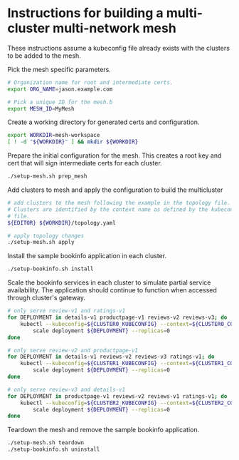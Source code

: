 # Instructions for building a multi-cluster multi-network mesh

These instructions assume a kubeconfig file already exists with the clusters to
be added to the mesh.

Pick the mesh specific parameters.

```bash
# Organization name for root and intermediate certs.
export ORG_NAME=jason.example.com

# Pick a unique ID for the mesh.b
export MESH_ID=MyMesh
```

Create a working directory for generated certs and configuration.

```bash
export WORKDIR=mesh-workspace
[ ! -d "${WORKDIR}" ] && mkdir ${WORKDIR}
```

Prepare the initial configuration for the mesh. This creates a root key and cert
that will sign intermediate certs for each cluster.

```bash
./setup-mesh.sh prep_mesh
```

Add clusters to mesh and apply the configuration to build the multicluster

```bash
# add clusters to the mesh following the example in the topology file.
# Clusters are identified by the context name as defined by the kubeconfig
# file.
${EDITOR} ${WORKDIR}/topology.yaml

# apply topology changes
./setup-mesh.sh apply
```

Install the sample bookinfo application in each cluster.

```bash
./setup-bookinfo.sh install
```

Scale the bookinfo services in each cluster to simulate partial service
availability. The application should continue to function when accessed through
cluster's gateway.

```bash
# only serve review-v1 and ratings-v1
for DEPLOYMENT in details-v1 productpage-v1 reviews-v2 reviews-v3; do
    kubectl --kubeconfig=${CLUSTER0_KUBECONFIG} --context=${CLUSTER0_CONTEXT} \
        scale deployment ${DEPLOYMENT} --replicas=0
done

# only serve review-v2 and productpage-v1
for DEPLOYMENT in details-v1 reviews-v2 reviews-v3 ratings-v1; do
    kubectl --kubeconfig=${CLUSTER1_KUBECONFIG} --context=${CLUSTER1_CONTEXT} \
        scale deployment ${DEPLOYMENT} --replicas=0
done

# only serve review-v3 and details-v1
for DEPLOYMENT in productpage-v1 reviews-v2 reviews-v1 ratings-v1; do
    kubectl --kubeconfig=${CLUSTER2_KUBECONFIG} --context=${CLUSTER2_CONTEXT} \
        scale deployment ${DEPLOYMENT} --replicas=0
done
```

Teardown the mesh and remove the sample bookinfo application.

```bash
./setup-mesh.sh teardown
./setup-bookinfo.sh uninstall
```
